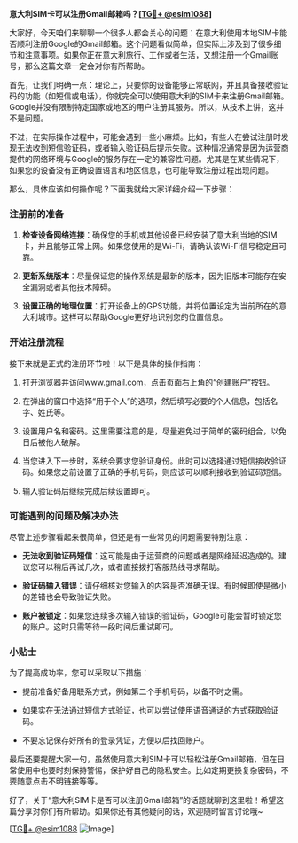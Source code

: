 **意大利SIM卡可以注册Gmail邮箱吗？[[TG💪+ @esim1088](https://t.me/s/esim1088)]**

大家好，今天咱们来聊聊一个很多人都会关心的问题：在意大利使用本地SIM卡能否顺利注册Google的Gmail邮箱。这个问题看似简单，但实际上涉及到了很多细节和注意事项。如果你正在意大利旅行、工作或者生活，又想注册一个Gmail账号，那么这篇文章一定会对你有所帮助。

首先，让我们明确一点：理论上，只要你的设备能够正常联网，并且具备接收验证码的功能（如短信或电话），你就完全可以使用意大利的SIM卡来注册Gmail邮箱。Google并没有限制特定国家或地区的用户注册其服务。所以，从技术上讲，这并不是问题。

不过，在实际操作过程中，可能会遇到一些小麻烦。比如，有些人在尝试注册时发现无法收到短信验证码，或者输入验证码后提示失败。这种情况通常是因为运营商提供的网络环境与Google的服务存在一定的兼容性问题。尤其是在某些情况下，如果您的设备没有正确设置语言和地区信息，也可能导致注册过程出现问题。

那么，具体应该如何操作呢？下面我就给大家详细介绍一下步骤：

### 注册前的准备

1. **检查设备网络连接**：确保您的手机或其他设备已经安装了意大利当地的SIM卡，并且能够正常上网。如果您使用的是Wi-Fi，请确认该Wi-Fi信号稳定且可靠。
   
2. **更新系统版本**：尽量保证您的操作系统是最新的版本，因为旧版本可能存在安全漏洞或者其他技术障碍。

3. **设置正确的地理位置**：打开设备上的GPS功能，并将位置设定为当前所在的意大利城市。这样可以帮助Google更好地识别您的位置信息。

### 开始注册流程

接下来就是正式的注册环节啦！以下是具体的操作指南：

1. 打开浏览器并访问www.gmail.com，点击页面右上角的“创建账户”按钮。

2. 在弹出的窗口中选择“用于个人”的选项，然后填写必要的个人信息，包括名字、姓氏等。

3. 设置用户名和密码。这里需要注意的是，尽量避免过于简单的密码组合，以免日后被他人破解。

4. 当您进入下一步时，系统会要求您验证身份。此时可以选择通过短信接收验证码。如果您之前设置了正确的手机号码，则应该可以顺利接收到验证码短信。

5. 输入验证码后继续完成后续设置即可。

### 可能遇到的问题及解决办法

尽管上述步骤看起来很简单，但还是有一些常见的问题需要特别注意：

- **无法收到验证码短信**：这可能是由于运营商的问题或者是网络延迟造成的。建议您可以稍后再试几次，或者直接拨打客服热线寻求帮助。

- **验证码输入错误**：请仔细核对您输入的内容是否准确无误。有时候即使是微小的差错也会导致验证失败。

- **账户被锁定**：如果您连续多次输入错误的验证码，Google可能会暂时锁定您的账户。这时只需等待一段时间后重试即可。

### 小贴士

为了提高成功率，您可以采取以下措施：

- 提前准备好备用联系方式，例如第二个手机号码，以备不时之需。
  
- 如果实在无法通过短信方式验证，也可以尝试使用语音通话的方式获取验证码。

- 不要忘记保存好所有的登录凭证，方便以后找回账户。

最后还要提醒大家一句，虽然使用意大利SIM卡可以轻松注册Gmail邮箱，但在日常使用中也要时刻保持警惕，保护好自己的隐私安全。比如定期更换复杂密码，不要随意点击不明链接等等。

好了，关于“意大利SIM卡是否可以注册Gmail邮箱”的话题就聊到这里啦！希望这篇分享对你们有所帮助。如果你还有其他疑问的话，欢迎随时留言讨论哦~

[[TG💪+ @esim1088](https://t.me/s/esim1088) ![Image](https://i.postimg.cc/4NQfJmqS/Snipaste-2025-05-13-00-14-12.png)]